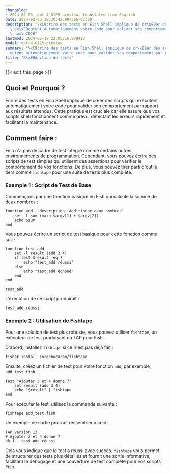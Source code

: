 ```yaml
---
changelog:
- 2024-02-03, gpt-4-0125-preview, translated from English
date: 2024-02-03 19:30:42.807366-07:00
description: "\xC9crire des tests en Fish Shell implique de cr\xE9er des scripts qui\
  \ ex\xE9cutent automatiquement votre code pour valider son comportement par rapport\
  \ aux\u2026"
lastmod: 2024-02-19 22:05:16.978413
model: gpt-4-0125-preview
summary: "\xC9crire des tests en Fish Shell implique de cr\xE9er des scripts qui ex\xE9\
  cutent automatiquement votre code pour valider son comportement par rapport aux\u2026"
title: "R\xE9daction de tests"
---
```


{{< edit_this_page >}}

## Quoi et Pourquoi ?

Écrire des tests en Fish Shell implique de créer des scripts qui exécutent automatiquement votre code pour valider son comportement par rapport aux résultats attendus. Cette pratique est cruciale car elle assure que vos scripts shell fonctionnent comme prévu, détectant les erreurs rapidement et facilitant la maintenance.

## Comment faire :

Fish n'a pas de cadre de test intégré comme certains autres environnements de programmation. Cependant, vous pouvez écrire des scripts de test simples qui utilisent des assertions pour vérifier le comportement de vos fonctions. De plus, vous pouvez tirer parti d'outils tiers comme `fishtape` pour une suite de tests plus complète.

### Exemple 1 : Script de Test de Base

Commençons par une fonction basique en Fish qui calcule la somme de deux nombres :

```fish
function add --description 'Additionne deux nombres'
    set -l sum (math $argv[1] + $argv[2])
    echo $sum
end
```

Vous pouvez écrire un script de test basique pour cette fonction comme suit :

```fish
function test_add
    set -l result (add 3 4)
    if test $result -eq 7
        echo "test_add réussi"
    else
        echo "test_add échoué"
    end
end

test_add
```

L'exécution de ce script produirait :

```
test_add réussi
```

### Exemple 2 : Utilisation de Fishtape

Pour une solution de test plus robuste, vous pouvez utiliser `fishtape`, un exécuteur de test produisant du TAP pour Fish.

D'abord, installez `fishtape` si ce n'est pas déjà fait :

```fish
fisher install jorgebucaran/fishtape
```

Ensuite, créez un fichier de test pour votre fonction `add`, par exemple, `add_test.fish` :

```fish
test "Ajouter 3 et 4 donne 7"
    set result (add 3 4)
    echo "$result" | fishtape
end
```

Pour exécuter le test, utilisez la commande suivante :

```fish
fishtape add_test.fish
```

Un exemple de sortie pourrait ressembler à ceci :

```
TAP version 13
# Ajouter 3 et 4 donne 7
ok 1 - test_add réussi
```

Cela vous indique que le test a réussi avec succès. `fishtape` vous permet de structurer des tests plus détaillés et fournit une sortie informative, facilitant le débogage et une couverture de test complète pour vos scripts Fish.
